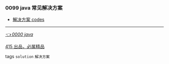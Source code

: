 ### 0099 java 常见解决方案
- [解决方案 codes](demo/solutions)


---
*[👈 0000 java](0000java.md)*

[415 出品，必属精品](../note.md)

 tags `solution` `解决方案`